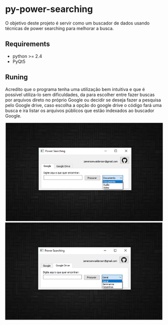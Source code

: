 # py-power-searching
O objetivo deste projeto é servir como um buscador de dados usando técnicas de power searching para melhorar a busca.

Requirements
------------
* python >= 2.4
* PyQt5

Runing
------------
Acredito que o programa tenha uma utilização bem intuitiva e que é possível utiliza-lo sem dificuldades, da para escolher entre fazer buscas por arquivos direto no próprio Google ou decidir se deseja fazer a pesquisa pelo Google drive, caso escolha a opção do google drive o código fará uma busca e ira listar os arquivos públicos que estão indexados ao buscador Google.

![img](https://github.com/JamersonWalderson/py-power-searching/blob/master/img1-projeto.png)
![img](https://github.com/JamersonWalderson/py-power-searching/blob/master/img2-projeto.png)
